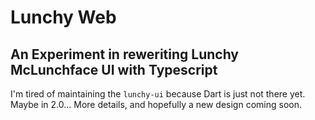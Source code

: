 # Lunchy Web

## An Experiment in reweriting Lunchy McLunchface UI with Typescript

I'm tired of maintaining the `lunchy-ui` because Dart is just not there yet. Maybe in 2.0... More details, and hopefully a new design coming soon.
